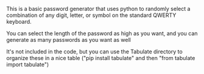 This is a basic password generator that uses python to randomly select a combination of any digit, letter, or symbol on the standard QWERTY keyboard. 

You can select the length of the password as high as you want, and you can generate as many passwords as you want as well

It's not included in the code, but you can use the Tabulate directory to organize these in a nice table ("pip install tabulate" and then "from tabulate import tabulate")
